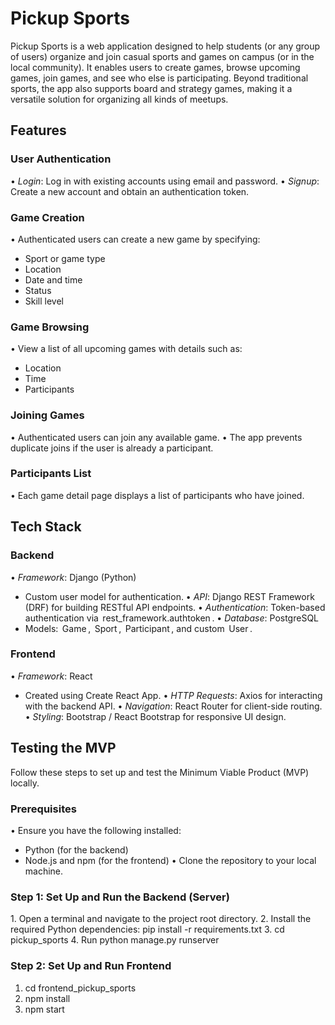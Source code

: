 # Pickup Sports

Pickup Sports is a web application designed to help students (or any group of users) organize and join casual sports and games on campus (or in the local community). It enables users to create games, browse upcoming games, join games, and see who else is participating. Beyond traditional sports, the app also supports board and strategy games, making it a versatile solution for organizing all kinds of meetups.

## Features

### User Authentication
•⁠  ⁠*Login*: Log in with existing accounts using email and password.
•⁠  ⁠*Signup*: Create a new account and obtain an authentication token.

### Game Creation
•⁠  ⁠Authenticated users can create a new game by specifying:
  - Sport or game type
  - Location
  - Date and time
  - Status
  - Skill level

### Game Browsing
•⁠  ⁠View a list of all upcoming games with details such as:
  - Location
  - Time
  - Participants

### Joining Games
•⁠  ⁠Authenticated users can join any available game.
•⁠  ⁠The app prevents duplicate joins if the user is already a participant.

### Participants List
•⁠  ⁠Each game detail page displays a list of participants who have joined.

## Tech Stack

### Backend
•⁠  ⁠*Framework*: Django (Python)
  - Custom user model for authentication.
•⁠  ⁠*API*: Django REST Framework (DRF) for building RESTful API endpoints.
•⁠  ⁠*Authentication*: Token-based authentication via ⁠ rest_framework.authtoken ⁠.
•⁠  ⁠*Database*: PostgreSQL
  - Models: ⁠ Game ⁠, ⁠ Sport ⁠, ⁠ Participant ⁠, and custom ⁠ User ⁠.

### Frontend
•⁠  ⁠*Framework*: React
  - Created using Create React App.
•⁠  ⁠*HTTP Requests*: Axios for interacting with the backend API.
•⁠  ⁠*Navigation*: React Router for client-side routing.
•⁠  ⁠*Styling*: Bootstrap / React Bootstrap for responsive UI design.

## Testing the MVP

Follow these steps to set up and test the Minimum Viable Product (MVP) locally.

### Prerequisites
•⁠  ⁠Ensure you have the following installed:
  - Python (for the backend)
  - Node.js and npm (for the frontend)
•⁠  ⁠Clone the repository to your local machine.

### Step 1: Set Up and Run the Backend (Server)
1.⁠ ⁠Open a terminal and navigate to the project root directory.
2.⁠ ⁠Install the required Python dependencies: pip install -r requirements.txt
3. cd pickup_sports
4. Run python manage.py runserver

### Step 2: Set Up and Run Frontend 
1. cd frontend_pickup_sports
2. npm install
3. npm start